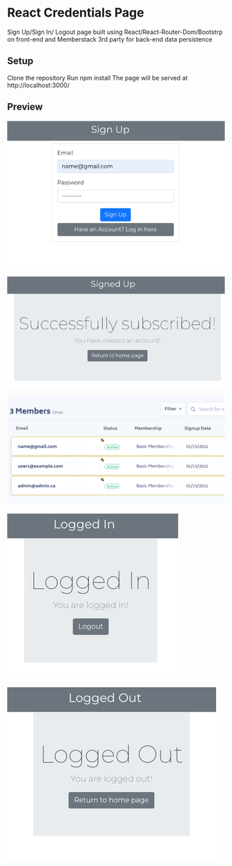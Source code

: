 # React Credentials Page
Sign Up/Sign In/ Logout page built using React/React-Router-Dom/Bootstrp on front-end and Memberstack 3rd party for back-end data persistence

## Setup 
Clone the repository
Run npm install
The page will be served at http://localhost:3000/

## Preview
![“Sample Screenshot”](https://github.com/matichmike/reactCredentialsPage/blob/master/images/signup.png?raw=true)
<br/>
<br/>
![“Sample Screenshot”](https://github.com/matichmike/reactCredentialsPage/blob/master/images/signedup.png?raw=true)
<br/>
<br/>
![“Sample Screenshot”](https://github.com/matichmike/reactCredentialsPage/blob/master/images/memberstack.png?raw=true)
<br/>
<br/>
![“Sample Screenshot”](https://github.com/matichmike/reactCredentialsPage/blob/master/images/loggedin.png?raw=true)
<br/>
<br/>
![“Sample Screenshot”](https://github.com/matichmike/reactCredentialsPage/blob/master/images/loggedout.png?raw=true)
<br/>
<br/>



